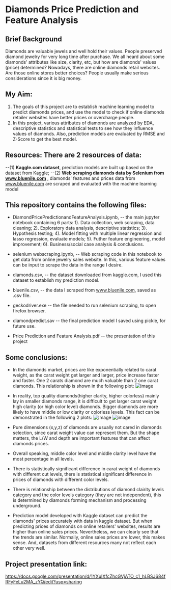 # Diamonds Price Prediction and Feature Analysis

## Brief Background
Diamonds are valuable jewels and well hold their values. People preserved diamond jewelry for very long time after purchase. We all heard about some diamonds' attributes like size, clarity, etc, but how are diamonds' values (price) determined? Nowadays, there are online diamonds retail websites. Are those online stores better choices? People usually make serious considerations since it is big money.

## My Aim: 
1. The goals of this project are to establish machine learning model to predict diamonds prices, and use the model to check if online diamonds retailer websites have better prices or overcharge people.
2. In this project, various attributes of diamonds are analyzed by EDA, descriptive statistics and statistical tests to see how they influence values of diamonds. Also, prediction models are evaluated by RMSE and Z-Score to get the best model.

## Resources: There are 2 resources of data:
--(1) __Kaggle.com dataset__, prediction models are built up based on the dataset from Kaggle; 
--(2) __Web scraping diamonds data by Selenium from www.bluenile.com__ , diamonds' features and prices data from www.bluenile.com are scraped and evaluated with the machine learning model

## This repository contains the following files:

*  DiamondPricePredictionandFeatureAnalysis.ipynb, -- the main jupyter notebook containing 6 parts: 1). Data collection, web scraping, data cleaning; 2). Exploratory data analysis, descriptive statistics; 3). Hypothesis testing; 4). Model fitting with multiple linear regression and lasso regression, evaluate models; 5). Futher feature engineering, model improvement; 6). Business/social case analysis & conclusions. 

*  selenium webscraping.ipynb, -- Web scraping code in this notebook to get data from online jewelry sales website. In this, various feature values can be input to scrape the data in the range I desire. 

*  diamonds.csv, -- the dataset downloaded from kaggle.com, I used this dataset to establish my prediction model. 

*  bluenile.csv, -- the data I scraped from www.bluenile.com, saved as .csv file. 

*  geckodriver.exe -- the file needed to run selenium scraping, to open firefox browser. 

*  diamondpredict.sav -- the final prediction model I saved using pickle, for future use.

*  Price Prediction and Feature Analysis.pdf -- the presentation of this project

## Some conclusions: 

* In the diamonds market, prices are like exponentially related to carat weight, as the carat weight get larger and larger, price increase faster and faster. One 2 carats diamond are much valuable than 2 one carat diamonds. This relationship is shown in the following plot:
![image](https://user-images.githubusercontent.com/64159084/92063971-6b419d80-ed6a-11ea-8d6b-96dafa9d62f9.png)

* In reality, top quality diamonds(higher clarity, higher colorless) mainly lay in smaller diamonds range, it is difficult to get larger carat weight high clarity (or high color level) diamonds. Bigger diamonds are more likely to have middle or low clarity or colorless levels. This fact can be demonstrated in the following 2 plots:
![image](https://user-images.githubusercontent.com/64159084/92064144-e1460480-ed6a-11ea-9bdf-67c5df07fa9d.png)
![image](https://user-images.githubusercontent.com/64159084/92064154-ea36d600-ed6a-11ea-9cbc-ec26b05b2149.png)

* Pure dimensions (x,y,z) of diamonds are usually not cared in diamonds selection, since carat weight value can represent them. But the shape matters, the L/W and depth are important features that can affect diamonds prices.

* Overall speaking, middle color level and middle clarity level have the most percentage in all levels.

* There is statistically significant difference in carat weight of diamonds with different cut levels, there is statistical significant difference in prices of diamonds with different color levels.

* There is relationship between the distributions of diamond clairity levels category and the color levels category (they are not independent), this is determined by diamonds forming mechanism and processing underground.

* Prediction model developed with Kaggle dataset can predict the diamonds' prices accurately with data in kaggle dataset. But when predicting prices of diamonds on online retailers' websites, results are higher than online sales prices. Nevertheless, we can clearly see that the trends are similar. Normally, online sales prices are lower, this makes sense. And, datasets from different resources many not reflect each other very well. 

## Project presentation link:

https://docs.google.com/presentation/d/1YXuIXfcZhcGVjATO_c1_hLBSJ684fRFyFeLu2MA_zYQ/edit?usp=sharing
